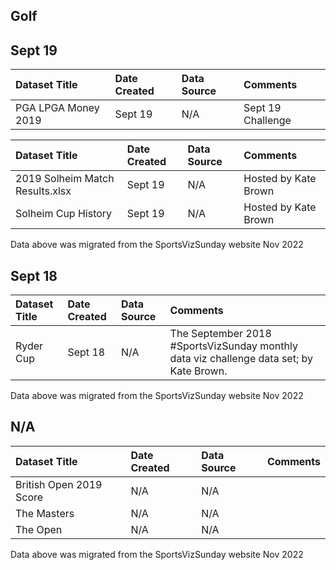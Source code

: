 ## Golf

## Sept 19 
|Dataset Title| Date Created |Data Source| Comments          |
|:----|:-------------|:---------|:------------------|
|PGA LPGA Money 2019| Sept 19      |N/A| Sept 19 Challenge |

| Dataset Title                   | Date Created |Data Source| Comments             |
|:--------------------------------|:-------------|:---------|:---------------------|
| 2019 Solheim Match Results.xlsx | Sept 19      |N/A| Hosted by Kate Brown |
| Solheim Cup History             | Sept 19      |N/A| Hosted by Kate Brown |

Data above was migrated from the SportsVizSunday website Nov 2022

## Sept 18 

|Dataset Title|Date Created|Data Source|Comments|
|:----|:---------|:---------|:---------|
|Ryder Cup|Sept 18|N/A|The September 2018 #SportsVizSunday monthly data viz challenge data set; by Kate Brown.|

Data above was migrated from the SportsVizSunday website Nov 2022

## N/A

|Dataset Title|Date Created|Data Source|Comments|
|:----|:---------|:---------|:---------|
|British Open 2019 Score|N/A|N/A||
|The Masters|N/A|N/A||
|The Open|N/A|N/A||

Data above was migrated from the SportsVizSunday website Nov 2022